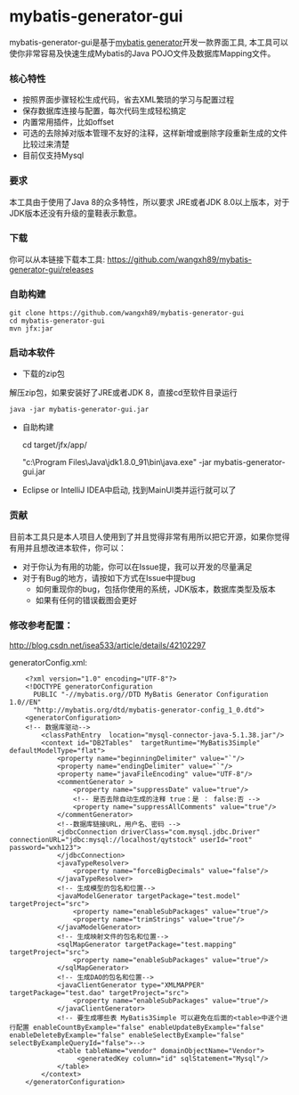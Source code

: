 mybatis-generator-gui
==============

mybatis-generator-gui是基于[mybatis generator](http://www.mybatis.org/generator/index.html)开发一款界面工具, 本工具可以使你非常容易及快速生成Mybatis的Java POJO文件及数据库Mapping文件。


### 核心特性
* 按照界面步骤轻松生成代码，省去XML繁琐的学习与配置过程
* 保存数据库连接与配置，每次代码生成轻松搞定
* 内置常用插件，比如offset
* 可选的去除掉对版本管理不友好的注释，这样新增或删除字段重新生成的文件比较过来清楚
* 目前仅支持Mysql

### 要求
本工具由于使用了Java 8的众多特性，所以要求 JRE或者JDK 8.0以上版本，对于JDK版本还没有升级的童鞋表示歉意。

### 下载
你可以从本链接下载本工具: https://github.com/wangxh89/mybatis-generator-gui/releases

### 自助构建
    git clone https://github.com/wangxh89/mybatis-generator-gui
    cd mybatis-generator-gui
    mvn jfx:jar
### 启动本软件
* 下载的zip包

解压zip包，如果安装好了JRE或者JDK 8，直接cd至软件目录运行

    java -jar mybatis-generator-gui.jar

* 自助构建


    cd target/jfx/app/

    "c:\Program Files\Java\jdk1.8.0_91\bin\java.exe" -jar mybatis-generator-gui.jar

* Eclipse or IntelliJ IDEA中启动, 找到MainUI类并运行就可以了


### 贡献
目前本工具只是本人项目人使用到了并且觉得非常有用所以把它开源，如果你觉得有用并且想改进本软件，你可以：
* 对于你认为有用的功能，你可以在Issue提，我可以开发的尽量满足
* 对于有Bug的地方，请按如下方式在Issue中提bug
    * 如何重现你的bug，包括你使用的系统，JDK版本，数据库类型及版本
    * 如果有任何的错误截图会更好

### 修改参考配置：
http://blog.csdn.net/isea533/article/details/42102297

generatorConfig.xml:

        <?xml version="1.0" encoding="UTF-8"?>
        <!DOCTYPE generatorConfiguration
          PUBLIC "-//mybatis.org//DTD MyBatis Generator Configuration 1.0//EN"
          "http://mybatis.org/dtd/mybatis-generator-config_1_0.dtd">
        <generatorConfiguration>
        <!-- 数据库驱动-->
            <classPathEntry  location="mysql-connector-java-5.1.38.jar"/>
            <context id="DB2Tables"  targetRuntime="MyBatis3Simple" defaultModelType="flat">
                <property name="beginningDelimiter" value="`"/>
                <property name="endingDelimiter" value="`"/>
                <property name="javaFileEncoding" value="UTF-8"/>
                <commentGenerator >
                    <property name="suppressDate" value="true"/>
                    <!-- 是否去除自动生成的注释 true：是 ： false:否 -->
                    <property name="suppressAllComments" value="true"/>
                </commentGenerator>
                <!--数据库链接URL，用户名、密码 -->
                <jdbcConnection driverClass="com.mysql.jdbc.Driver" connectionURL="jdbc:mysql://localhost/qytstock" userId="root" password="wxh123">
                </jdbcConnection>
                <javaTypeResolver>
                    <property name="forceBigDecimals" value="false"/>
                </javaTypeResolver>
                <!-- 生成模型的包名和位置-->
                <javaModelGenerator targetPackage="test.model" targetProject="src">
                    <property name="enableSubPackages" value="true"/>
                    <property name="trimStrings" value="true"/>
                </javaModelGenerator>
                <!-- 生成映射文件的包名和位置-->
                <sqlMapGenerator targetPackage="test.mapping" targetProject="src">
                    <property name="enableSubPackages" value="true"/>
                </sqlMapGenerator>
                <!-- 生成DAO的包名和位置-->
                <javaClientGenerator type="XMLMAPPER" targetPackage="test.dao" targetProject="src">
                    <property name="enableSubPackages" value="true"/>
                </javaClientGenerator>
                <!-- 要生成哪些表 MyBatis3Simple 可以避免在后面的<table>中逐个进行配置 enableCountByExample="false" enableUpdateByExample="false" enableDeleteByExample="false" enableSelectByExample="false" selectByExampleQueryId="false">-->
                <table tableName="vendor" domainObjectName="Vendor">
                     <generatedKey column="id" sqlStatement="Mysql"/>
                </table>
            </context>
        </generatorConfiguration>
